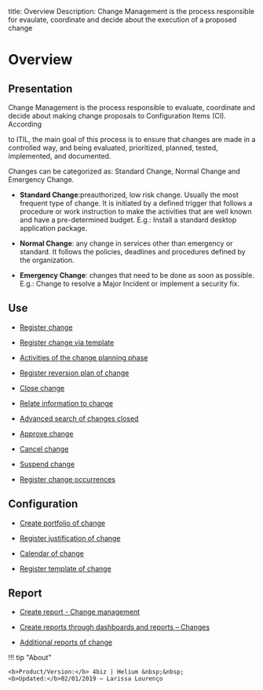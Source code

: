 title: Overview 
Description: Change Management is the process responsible for evaulate, coordinate and decide about the execution of a proposed change 
# Overview  

Presentation
----------------

Change Management is the process responsible to evaluate, coordinate and decide about making change proposals to Configuration Items (CI). According

to ITIL, the main goal of this process is to ensure that changes are made in a controlled way, and being evaluated, prioritized, planned, tested, implemented, and documented.

Changes can be categorized as: Standard Change, Normal Change and Emergency Change.


-   **Standard Change**:preauthorized,  low risk change. Usually the most frequent type of change. It is initiated by a defined trigger that follows a procedure or work instruction to make the activities that are well known and have a pre-determined budget. E.g.: Install a standard desktop application package.

-   **Normal Change**: any change in services other than emergency or standard. It follows the policies, deadlines and procedures defined by the organization.

-   **Emergency Change**: changes that need to be done as soon as possible. E.g.: Change to resolve a Major Incident or implement a security fix. 

Use
-------

-  [Register change](/en-us/4biz-helium/processes/change/use/register-change.html)

-  [Register change via template](/en-us/4biz-helium/processes/change/use/register-change-via-template.html)

-  [Activities of the change planning phase](/en-us/4biz-helium/processes/change/use/change-planning-activities.html)

-  [Register reversion plan of change](/en-us/4biz-helium/processes/change/use/change-reversion-plan.html)

-  [Close change](/en-us/4biz-helium/processes/change/use/execute-change.html)

-  [Relate information to change](/en-us/4biz-helium/processes/change/use/relate-information-to-change.html)

-  [Advanced search of changes closed](/en-us/4biz-helium/processes/change/use/advanced-search-for-change.html)

-  [Approve change](/en-us/4biz-helium/processes/change/use/change-approval.html)

-  [Cancel change](/en-us/4biz-helium/processes/change/use/cancel-change.html)

-  [Suspend change](/en-us/4biz-helium/processes/change/use/suspend-change.html)

- [Register change occurrences](/en-us/4biz-helium/processes/change/use/change-occurrences.html)

Configuration
----------------

-   [Create portfolio of change](/en-us/4biz-helium/processes/change/configuration/change-portfolio.html)

-   [Register justification of change](/en-us/4biz-helium/processes/change/configuration/change-justification.html)

-   [Calendar of change](/en-us/4biz-helium/processes/change/configuration/change-schedule.html)

-   [Register template of change](/en-us/4biz-helium/processes/change/configuration/change-template.html) 

Report
-------------

-   [Create report - Change management](/en-us/4biz-helium/processes/change/use/generate-reports-change-management.html)

-   [Create reports through dashboards and reports – Changes](/en-us/4biz-helium/processes/change/use/generate-reports-charts-panel-change.html)

-   [Additional reports of change](/en-us/4biz-helium/processes/change/use/change-additional-reports.html)

!!! tip "About"

    <b>Product/Version:</b> 4biz | Helium &nbsp;&nbsp;
    <b>Updated:</b>02/01/2019 – Larissa Lourenço

